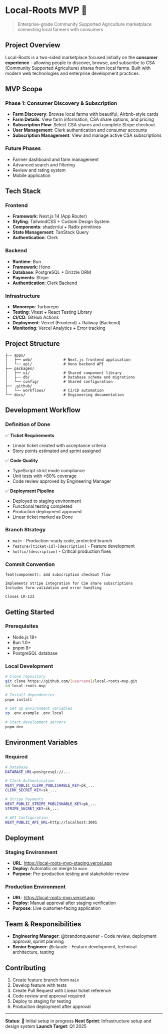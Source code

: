 # Local-Roots MVP 🌱

> Enterprise-grade Community Supported Agriculture marketplace connecting local farmers with consumers

## Project Overview

Local-Roots is a two-sided marketplace focused initially on the **consumer experience** - allowing people to discover, browse, and subscribe to CSA (Community Supported Agriculture) shares from local farms. Built with modern web technologies and enterprise development practices.

## MVP Scope

### Phase 1: Consumer Discovery & Subscription
- **Farm Discovery**: Browse local farms with beautiful, Airbnb-style cards
- **Farm Details**: View farm information, CSA share options, and pricing
- **Subscription Flow**: Select CSA shares and complete Stripe checkout
- **User Management**: Clerk authentication and consumer accounts
- **Subscription Management**: View and manage active CSA subscriptions

### Future Phases
- Farmer dashboard and farm management
- Advanced search and filtering
- Review and rating system
- Mobile application

## Tech Stack

### Frontend
- **Framework**: Next.js 14 (App Router)
- **Styling**: TailwindCSS + Custom Design System
- **Components**: shadcn/ui + Radix primitives
- **State Management**: TanStack Query
- **Authentication**: Clerk

### Backend
- **Runtime**: Bun
- **Framework**: Hono
- **Database**: PostgreSQL + Drizzle ORM
- **Payments**: Stripe
- **Authentication**: Clerk Backend

### Infrastructure
- **Monorepo**: Turborepo
- **Testing**: Vitest + React Testing Library
- **CI/CD**: GitHub Actions
- **Deployment**: Vercel (Frontend) + Railway (Backend)
- **Monitoring**: Vercel Analytics + Error tracking

## Project Structure

```
├── apps/
│   ├── web/              # Next.js frontend application
│   └── api/              # Hono backend API
├── packages/
│   ├── ui/               # Shared component library
│   ├── db/               # Database schema and migrations
│   └── config/           # Shared configuration
├── .github/
│   └── workflows/        # CI/CD automation
└── docs/                 # Engineering documentation
```

## Development Workflow

### Definition of Done
✅ **Ticket Requirements**
- Linear ticket created with acceptance criteria
- Story points estimated and sprint assigned

✅ **Code Quality**
- TypeScript strict mode compliance
- Unit tests with >80% coverage
- Code review approved by Engineering Manager

✅ **Deployment Pipeline**
- Deployed to staging environment
- Functional testing completed
- Production deployment approved
- Linear ticket marked as Done

### Branch Strategy
- `main` - Production-ready code, protected branch
- `feature/[ticket-id]-[description]` - Feature development
- `hotfix/[description]` - Critical production fixes

### Commit Convention
```
feat(component): add subscription checkout flow

Implements Stripe integration for CSA share subscriptions
Includes form validation and error handling

Closes LR-123
```

## Getting Started

### Prerequisites
- Node.js 18+
- Bun 1.0+
- pnpm 8+
- PostgreSQL database

### Local Development
```bash
# Clone repository
git clone https://github.com/[username]/local-roots-mvp.git
cd local-roots-mvp

# Install dependencies
pnpm install

# Set up environment variables
cp .env.example .env.local

# Start development servers
pnpm dev
```

## Environment Variables

### Required
```bash
# Database
DATABASE_URL=postgresql://...

# Clerk Authentication  
NEXT_PUBLIC_CLERK_PUBLISHABLE_KEY=pk_...
CLERK_SECRET_KEY=sk_...

# Stripe Payments
NEXT_PUBLIC_STRIPE_PUBLISHABLE_KEY=pk_...
STRIPE_SECRET_KEY=sk_...

# API Configuration
NEXT_PUBLIC_API_URL=http://localhost:3001
```

## Deployment

### Staging Environment
- **URL**: https://local-roots-mvp-staging.vercel.app
- **Deploy**: Automatic on merge to `main`
- **Purpose**: Pre-production testing and stakeholder review

### Production Environment  
- **URL**: https://local-roots-mvp.vercel.app
- **Deploy**: Manual approval after staging verification
- **Purpose**: Live customer-facing application

## Team & Responsibilities

- **Engineering Manager**: @brandonqueener - Code review, deployment approval, sprint planning
- **Senior Engineer**: @claude - Feature development, technical architecture, testing

## Contributing

1. Create feature branch from `main`
2. Develop feature with tests
3. Create Pull Request with Linear ticket reference
4. Code review and approval required
5. Deploy to staging for testing
6. Production deployment after approval

---

**Status**: 🚧 Initial setup in progress
**Next Sprint**: Infrastructure setup and design system
**Launch Target**: Q1 2025